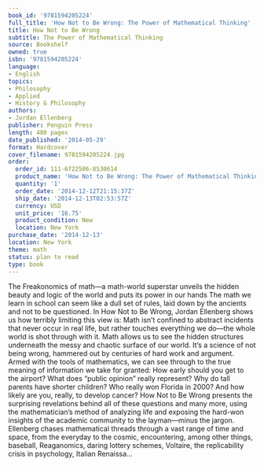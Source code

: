 ```yaml
---
book_id: '9781594205224'
full_title: 'How Not to Be Wrong: The Power of Mathematical Thinking'
title: How Not to Be Wrong
subtitle: The Power of Mathematical Thinking
source: Bookshelf
owned: true
isbn: '9781594205224'
language:
- English
topics:
- Philosophy
- Applied
- History & Philosophy
authors:
- Jordan Ellenberg
publisher: Penguin Press
length: 480 pages
date_published: '2014-05-29'
format: Hardcover
cover_filename: 9781594205224.jpg
order:
  order_id: 111-6722506-8530614
  product_name: 'How Not to Be Wrong: The Power of Mathematical Thinking'
  quantity: '1'
  order_date: '2014-12-12T21:15:37Z'
  ship_date: '2014-12-13T02:53:57Z'
  currency: USD
  unit_price: '16.75'
  product_condition: New
  location: New York
purchase_date: '2014-12-13'
location: New York
theme: math
status: plan to read
type: book
---
```

The Freakonomics of math—a math-world superstar unveils the hidden beauty and logic of the world and puts its power in our hands
The math we learn in school can seem like a dull set of rules, laid down by the ancients and not to be questioned. In How Not to Be Wrong, Jordan Ellenberg shows us how terribly limiting this view is: Math isn’t confined to abstract incidents that never occur in real life, but rather touches everything we do—the whole world is shot through with it.
Math allows us to see the hidden structures underneath the messy and chaotic surface of our world. It’s a science of not being wrong, hammered out by centuries of hard work and argument. Armed with the tools of mathematics, we can see through to the true meaning of information we take for granted: How early should you get to the airport? What does “public opinion” really represent? Why do tall parents have shorter children? Who really won Florida in 2000? And how likely are you, really, to develop cancer?
How Not to Be Wrong presents the surprising revelations behind all of these questions and many more, using the mathematician’s method of analyzing life and exposing the hard-won insights of the academic community to the layman—minus the jargon. Ellenberg chases mathematical threads through a vast range of time and space, from the everyday to the cosmic, encountering, among other things, baseball, Reaganomics, daring lottery schemes, Voltaire, the replicability crisis in psychology, Italian Renaissa...
